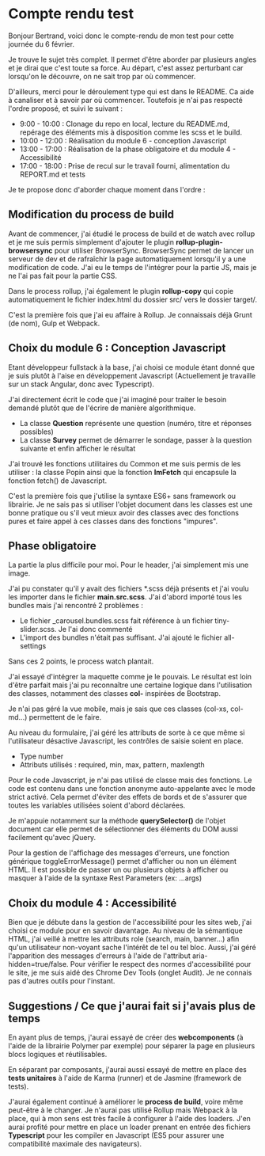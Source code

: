 # Compte rendu test

Bonjour Bertrand,
voici donc le compte-rendu de mon test pour cette journée du 6 février.

Je trouve le sujet très complet. Il permet d'être aborder par plusieurs angles et je dirai que c'est toute sa force. Au départ, c'est assez perturbant car lorsqu'on le découvre, on ne sait trop par où commencer.

D'ailleurs, merci pour le déroulement type qui est dans le README. Ca aide à canaliser et à savoir par où commencer. Toutefois je n'ai pas respecté l'ordre proposé, et suivi le suivant :

- 9:00 - 10:00 : Clonage du repo en local, lecture du README.md, repérage des éléments mis à disposition comme les scss et le build.
- 10:00 - 12:00 : Réalisation du module 6 - conception Javascript
- 13:00 - 17:00 : Réalisation de la phase obligatoire et du module 4 - Accessibilité
- 17:00 - 18:00 : Prise de recul sur le travail fourni, alimentation du REPORT.md et tests

Je te propose donc d'aborder chaque moment dans l'ordre :


## Modification du process de build
Avant de commencer, j'ai étudié le process de build et de watch avec rollup et je me suis permis simplement d'ajouter le plugin **rollup-plugin-browsersync** pour utiliser BrowserSync. BrowserSync permet de lancer un serveur de dev et de rafraîchir la page automatiquement lorsqu'il y a une modification de code.
J'ai eu le temps de l'intégrer pour la partie JS, mais je ne l'ai pas fait pour la partie CSS.

Dans le process rollup, j'ai également le plugin **rollup-copy** qui copie automatiquement le fichier index.html du dossier src/ vers le dossier target/.

C'est la première fois que j'ai eu affaire à Rollup. Je connaissais déjà Grunt (de nom), Gulp et Webpack.

## Choix du module 6 : Conception Javascript

Etant développeur fullstack à la base, j'ai choisi ce module étant donné que je suis plutôt à l'aise en développement Javascript (Actuellement je travaille sur un stack Angular, donc avec Typescript).

J'ai directement écrit le code que j'ai imaginé pour traiter le besoin demandé plutôt que de l'écrire de manière algorithmique.
- La classe **Question** représente une question (numéro, titre et réponses possibles)
- La classe **Survey** permet de démarrer le sondage, passer à la question suivante et enfin afficher le résultat

J'ai trouvé les fonctions utilitaires du Common et me suis permis de les utiliser : la classe Popin ainsi que la fonction **lmFetch** qui encapsule la fonction fetch() de Javascript.

C'est la première fois que j'utilise la syntaxe ES6+ sans framework ou librairie. Je ne sais pas si utiliser l'objet document dans les classes est une bonne pratique ou s'il veut mieux avoir des classes avec des fonctions pures et faire appel à ces classes dans des fonctions "impures".
  

## Phase obligatoire
La partie la plus difficile pour moi. Pour le header, j'ai simplement mis une image.
 
J'ai pu constater qu'il y avait des fichiers *.scss déjà présents et j'ai voulu les importer dans le fichier **main.src.scss**. J'ai d'abord importé tous les bundles mais j'ai rencontré 2 problèmes :
- Le fichier _carousel.bundles.scss fait référence à un fichier tiny-slider.scss. Je l'ai donc commenté
- L'import des bundles n'était pas suffisant. J'ai ajouté le fichier all-settings

Sans ces 2 points, le process watch plantait.

J'ai essayé d'intégrer la maquette comme je le pouvais. Le résultat est loin d'être parfait mais j'ai pu reconnaître une certaine logique dans l'utilisation des classes, notamment des classes **col-** inspirées de Bootstrap.

Je n'ai pas géré la vue mobile, mais je sais que ces classes (col-xs, col-md...) permettent de le faire.

Au niveau du formulaire, j'ai géré les attributs de sorte à ce que même si l'utilisateur désactive Javascript, les contrôles de saisie soient en place.
- Type number
- Attributs utilisés : required, min, max, pattern, maxlength

Pour le code Javascript, je n'ai pas utilisé de classe mais des fonctions.
Le code est contenu dans une fonction anonyme auto-appelante avec le mode strict activé. Cela permet d'éviter des effets de bords et de s'assurer que toutes les variables utilisées soient d'abord déclarées.

Je m'appuie notamment sur la méthode **querySelector()** de l'objet document car elle permet de sélectionner des éléments du DOM aussi facilement qu'avec jQuery.

Pour la gestion de l'affichage des messages d'erreurs, une fonction générique toggleErrorMessage() permet d'afficher ou non un élément HTML. Il est possible de passer un ou plusieurs objets à afficher ou masquer à l'aide de la syntaxe Rest Parameters (ex: ...args)
  

## Choix du module 4 : Accessibilité
  Bien que je débute dans la gestion de l'accessibilité pour les sites web, j'ai choisi ce module pour en savoir davantage.
  Au niveau de la sémantique HTML, j'ai veillé à mettre les attributs role (search, main, banner...) afin qu'un utilisateur non-voyant sache l'intérêt de tel ou tel bloc.
  Aussi, j'ai géré l'apparition des messages d'erreurs à l'aide de l'attribut aria-hidden=true/false.
  Pour vérifier le respect des normes d'accessibilité pour le site, je me suis aidé des Chrome Dev Tools (onglet Audit). Je ne connais pas d'autres outils pour l'instant.
  

## Suggestions / Ce que j'aurai fait si j'avais plus de temps
En ayant plus de temps, j'aurai essayé de créer des **webcomponents** (à l'aide de la librairie Polymer par exemple) pour séparer la page en plusieurs blocs logiques et réutilisables.

En séparant par composants, j'aurai aussi essayé de mettre en place des **tests unitaires** à l'aide de Karma (runner) et de Jasmine (framework de tests).

J'aurai également continué à améliorer le **process de build**, voire même peut-être à le changer. Je n'aurai pas utilisé Rollup mais Webpack à la place, qui à mon sens est très facile à configurer à l'aide des loaders. J'en aurai profité pour mettre en place un loader prenant en entrée des fichiers **Typescript** pour les compiler en Javascript (ES5 pour assurer une compatibilité maximale des navigateurs).
